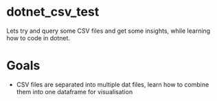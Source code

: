 # dotnet_csv_test


Lets try and query some CSV files and get some insights, while learning how to code in dotnet.

# Goals

- CSV files are separated into multiple dat files, learn how to combine them into one dataframe for visualisation
